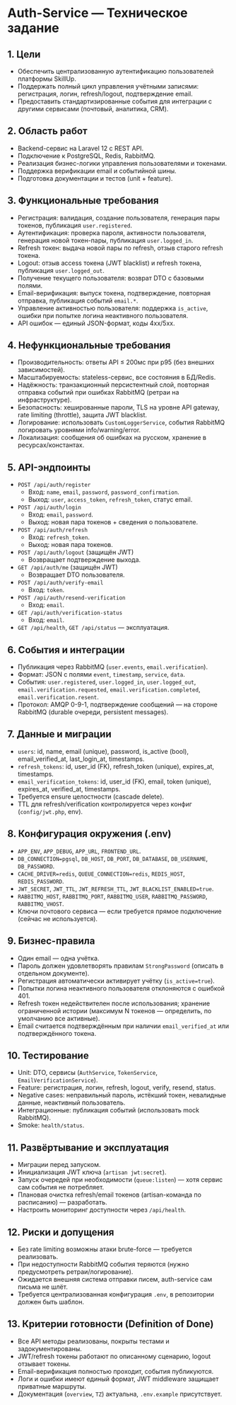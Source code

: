 # Auth-Service — Техническое задание

## 1. Цели
- Обеспечить централизованную аутентификацию пользователей платформы SkillUp.
- Поддержать полный цикл управления учётными записями: регистрация, логин, refresh/logout, подтверждение email.
- Предоставить стандартизированные события для интеграции с другими сервисами (почтовый, аналитика, CRM).

## 2. Область работ
- Backend-сервис на Laravel 12 с REST API.
- Подключение к PostgreSQL, Redis, RabbitMQ.
- Реализация бизнес-логики управления пользователями и токенами.
- Поддержка верификации email и событийной шины.
- Подготовка документации и тестов (unit + feature).

## 3. Функциональные требования
- Регистрация: валидация, создание пользователя, генерация пары токенов, публикация `user.registered`.
- Аутентификация: проверка пароля, активности пользователя, генерация новой токен-пары, публикация `user.logged_in`.
- Refresh токен: выдача новой пары по refresh, отзыв старого refresh токена.
- Logout: отзыв access токена (JWT blacklist) и refresh токена, публикация `user.logged_out`.
- Получение текущего пользователя: возврат DTO с базовыми полями.
- Email-верификация: выпуск токена, подтверждение, повторная отправка, публикация событий `email.*`.
- Управление активностью пользователя: поддержка `is_active`, ошибки при попытке логина неактивного пользователя.
- API ошибок — единый JSON-формат, коды 4xx/5xx.

## 4. Нефункциональные требования
- Производительность: ответы API ≤ 200мс при p95 (без внешних зависимостей).
- Масштабируемость: stateless-сервис, все состояния в БД/Redis.
- Надёжность: транзакционный персистентный слой, повторная отправка событий при ошибках RabbitMQ (ретраи на инфраструктуре).
- Безопасность: хешированные пароли, TLS на уровне API gateway, rate limiting (throttle), защита JWT blacklist.
- Логирование: использовать `CustomLoggerService`, события RabbitMQ логировать уровнями info/warning/error.
- Локализация: сообщения об ошибках на русском, хранение в ресурсах/константах.

## 5. API-эндпоинты
- `POST /api/auth/register`
  - Вход: `name`, `email`, `password`, `password_confirmation`.
  - Выход: `user`, `access_token`, `refresh_token`, статус email.
- `POST /api/auth/login`
  - Вход: `email`, `password`.
  - Выход: новая пара токенов + сведения о пользователе.
- `POST /api/auth/refresh`
  - Вход: `refresh_token`.
  - Выход: новая пара токенов.
- `POST /api/auth/logout` (защищён JWT)
  - Возвращает подтверждение выхода.
- `GET /api/auth/me` (защищён JWT)
  - Возвращает DTO пользователя.
- `POST /api/auth/verify-email`
  - Вход: `token`.
- `POST /api/auth/resend-verification`
  - Вход: `email`.
- `GET /api/auth/verification-status`
  - Вход: `email`.
- `GET /api/health`, `GET /api/status` — эксплуатация.

## 6. События и интеграции
- Публикация через RabbitMQ (`user.events`, `email.verification`).
- Формат: JSON с полями `event`, `timestamp`, `service`, `data`.
- События: `user.registered`, `user.logged_in`, `user.logged_out`, `email.verification.requested`, `email.verification.completed`, `email.verification.resent`.
- Протокол: AMQP 0-9-1, подтверждение сообщений — на стороне RabbitMQ (durable очереди, persistent messages).

## 7. Данные и миграции
- `users`: id, name, email (unique), password, is_active (bool), email_verified_at, last_login_at, timestamps.
- `refresh_tokens`: id, user_id (FK), refresh_token (unique), expires_at, timestamps.
- `email_verification_tokens`: id, user_id (FK), email, token (unique), expires_at, verified_at, timestamps.
- Требуется ensure целостности (cascade delete).
- TTL для refresh/verification контролируется через конфиг (`config/jwt.php`, env).

## 8. Конфигурация окружения (.env)
- `APP_ENV`, `APP_DEBUG`, `APP_URL`, `FRONTEND_URL`.
- `DB_CONNECTION=pgsql`, `DB_HOST`, `DB_PORT`, `DB_DATABASE`, `DB_USERNAME`, `DB_PASSWORD`.
- `CACHE_DRIVER=redis`, `QUEUE_CONNECTION=redis`, `REDIS_HOST`, `REDIS_PASSWORD`.
- `JWT_SECRET`, `JWT_TTL`, `JWT_REFRESH_TTL`, `JWT_BLACKLIST_ENABLED=true`.
- `RABBITMQ_HOST`, `RABBITMQ_PORT`, `RABBITMQ_USER`, `RABBITMQ_PASSWORD`, `RABBITMQ_VHOST`.
- Ключи почтового сервиса — если требуется прямое подключение (сейчас не используется).

## 9. Бизнес-правила
- Один email — одна учётка.
- Пароль должен удовлетворять правилам `StrongPassword` (описать в отдельном документе).
- Регистрация автоматически активирует учётку (`is_active=true`).
- Попытки логина неактивного пользователя отклоняются с ошибкой 401.
- Refresh токен недействителен после использования; хранение ограниченной истории (максимум N токенов — определить, по умолчанию все активные).
- Email считается подтверждённым при наличии `email_verified_at` или подтверждённого токена.

## 10. Тестирование
- Unit: DTO, сервисы (`AuthService`, `TokenService`, `EmailVerificationService`).
- Feature: регистрация, логин, refresh, logout, verify, resend, status.
- Negative cases: неправильный пароль, истёкший токен, невалидные данные, неактивный пользователь.
- Интеграционные: публикация событий (использовать mock RabbitMQ).
- Smoke: `health/status`.

## 11. Развёртывание и эксплуатация
- Миграции перед запуском.
- Инициализация JWT ключа (`artisan jwt:secret`).
- Запуск очередей при необходимости (`queue:listen`) — хотя сервис сам события не потребляет.
- Плановая очистка refresh/email токенов (artisan-команда по расписанию) — разработать.
- Настроить мониторинг доступности через `/api/health`.

## 12. Риски и допущения
- Без rate limiting возможны атаки brute-force — требуется реализовать.
- При недоступности RabbitMQ события теряются (нужно предусмотреть ретраи/логирование).
- Ожидается внешняя система отправки писем, auth-service сам письма не шлёт.
- Требуется централизованная конфигурация `.env`, в репозитории должен быть шаблон.

## 13. Критерии готовности (Definition of Done)
- Все API методы реализованы, покрыты тестами и задокументированы.
- JWT/refresh токены работают по описанному сценарию, logout отзывает токены.
- Email-верификация полностью проходит, события публикуются.
- Логи и ошибки имеют единый формат, JWT middleware защищает приватные маршруты.
- Документация (`overview`, `TZ`) актуальна, `.env.example` присутствует.

